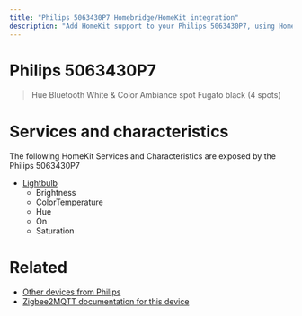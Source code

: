 ```yaml
---
title: "Philips 5063430P7 Homebridge/HomeKit integration"
description: "Add HomeKit support to your Philips 5063430P7, using Homebridge, Zigbee2MQTT and homebridge-z2m."
---
```

<!---
This file has been GENERATED using src/docgen/docgen.ts
DO NOT EDIT THIS FILE MANUALLY!
-->
# Philips 5063430P7
> Hue Bluetooth White & Color Ambiance spot Fugato black (4 spots)


# Services and characteristics
The following HomeKit Services and Characteristics are exposed by
the Philips 5063430P7

* [Lightbulb](../../light.md)
  * Brightness
  * ColorTemperature
  * Hue
  * On
  * Saturation


# Related
* [Other devices from Philips](../index.md#philips)
* [Zigbee2MQTT documentation for this device](https://www.zigbee2mqtt.io/devices/5063430P7.html)